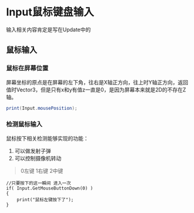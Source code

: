 # Input鼠标键盘输入
输入相关内容肯定是写在Update中的
## 鼠标输入
### 鼠标在屏幕位置
屏幕坐标的原点是在屏幕的左下角，往右是X轴正方向，往上时Y轴正方向，返回值时Vector3，但是只有x和y有值z一直是0，是因为屏幕本来就是2D的不存在Z轴。
``` C#
print(Input.mousePosition);
```
### 检测鼠标输入
鼠标按下相关检测能够实现的功能：  
1. 可以做发射子弹  
2. 可以控制摄像机转动  
> 0左键 1右键 2中键
```
//只要按下的这一瞬间 进入一次
if( Input.GetMouseButtonDown(0) )
{
    print("鼠标左键按下了");
}
```